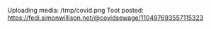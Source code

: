 Uploading media: /tmp/covid.png
Toot posted: https://fedi.simonwillison.net/@covidsewage/110497693557115323
